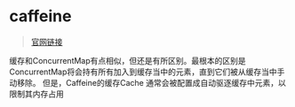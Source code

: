 # caffeine

> [官网链接](https://github.com/ben-manes/caffeine/wiki/Home-zh-CN)

缓存和ConcurrentMap有点相似，但还是有所区别。最根本的区别是ConcurrentMap将会持有所有加入到缓存当中的元素，直到它们被从缓存当中手动移除。
但是，Caffeine的缓存Cache 通常会被配置成自动驱逐缓存中元素，以限制其内存占用